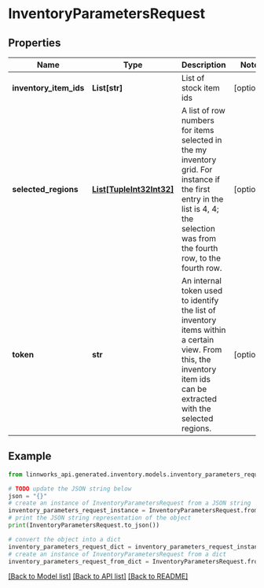 # InventoryParametersRequest


## Properties

Name | Type | Description | Notes
------------ | ------------- | ------------- | -------------
**inventory_item_ids** | **List[str]** | List of stock item ids | [optional] 
**selected_regions** | [**List[TupleInt32Int32]**](TupleInt32Int32.md) | A list of row numbers for items selected in the my inventory grid.   For instance if the first entry in the list is 4, 4; the selection was from the fourth row, to the fourth row. | [optional] 
**token** | **str** | An internal token used to identify the list of inventory items within a certain view.  From this, the inventory item ids can be extracted with the selected regions. | [optional] 

## Example

```python
from linnworks_api.generated.inventory.models.inventory_parameters_request import InventoryParametersRequest

# TODO update the JSON string below
json = "{}"
# create an instance of InventoryParametersRequest from a JSON string
inventory_parameters_request_instance = InventoryParametersRequest.from_json(json)
# print the JSON string representation of the object
print(InventoryParametersRequest.to_json())

# convert the object into a dict
inventory_parameters_request_dict = inventory_parameters_request_instance.to_dict()
# create an instance of InventoryParametersRequest from a dict
inventory_parameters_request_from_dict = InventoryParametersRequest.from_dict(inventory_parameters_request_dict)
```
[[Back to Model list]](../README.md#documentation-for-models) [[Back to API list]](../README.md#documentation-for-api-endpoints) [[Back to README]](../README.md)


